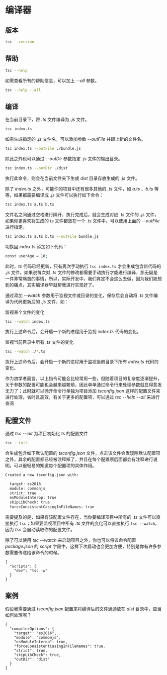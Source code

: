# 编译器

## 版本

```bash
tsc --version
```

<!-- ![alt text](../../assets/typescript/ts-version.png) -->

## 帮助

```bash
tsc --help
```

<!-- ![alt text](../../assets/typescript/ts-help.png) -->

如需查看所有的帮助信息，可以加上 _--all_ 参数。

```bash
tsc --help --all
```

## 编译

在当前目录下，将 _.ts_ 文件编译为 _.js_ 文件。

```bash
tsc index.ts
```

如需生成指定的 _.js_ 文件名，可以添加参数 _--outFile_ 并跟上新的文件名。

```bash
tsc index.ts --outFile ./bundle.js
```

除此之外也可以通过 _--outDir_ 参数指定 _.js_ 文件的输出目录。

```bash
tsc index.ts --outDir ./dist
```

执行此命令，则会在当前文件夹下生成 _dist_ 目录存放生成的 _.js_ 文件。

除了 _index.ts_ 之外，可能你的项目中还有很多其他的 _.ts_ 文件，如 _a.ts_ 、_b.ts_ 等等，如果都需要编译成 _.js_ 文件可以执行如下命令：

```bash
tsc index.ts a.ts b.ts
```

文件名之间通过空格进行隔开，执行完成后，就会生成对应 _.ts_ 文件的 _.js_ 文件，如果你更喜欢将生成的 _ts_ 文件都放在一个 _.ts_ 文件中，可以使用上面的 _--outFile_ 进行指定。

```bash
tsc index.ts a.ts b.ts --outFile bundle.js
```

切换回 _index.ts_ 添加如下代码：

```bash
const userAge = 18;
```

此时，_ts_ 代码已经更新，只有再次手动执行 `tsc index.ts` 才会生成包含新代码的 _.js_ 文件，如果说每次对 _.ts_ 文件的修改都需要手动执行才能进行编译，那无疑是一件非常痛苦的事情，所以，实际开发中，我们肯定不会这么去做，因为我们能想到的痛点，其实编译器早就帮我进行实现好了。

通过添加 _--watch_ 参数用于监视文件或目录的变化，保存后会自动将 _.ts_ 文件编译为代码更新后的 _.js_ 文件，如：

监视某个文件的变化

```bash
tsc --watch index.ts
```

执行上述命令后，会开启一个新的进程用于监视 _index.ts_ 代码的变化。

<!-- ![alt text](../../assets/typescript/ts-w-file.png) -->

监视当前目录中所有 _.ts_ 文件的变化

```bash
tsc --watch ./*.ts
```

执行上述命令后，会开启一个新的进程用于监视当前目录下所有 _index.ts_ 代码的变化。

作为初学者而言，以上指令可能会比较常用一些，但随着项目的复杂度逐渐提升，关于参数的配置可能也会越来越繁琐，因此单单通过命令行来处理参数就显得愈发无力了；此时就可以抛开命令行单独为项目添加 _tsconfig.json_ 这样的配置文件来进行处理，省时且高效，有关于更多的配置项，可以通过 _tsc --help --all_ 来进行查阅

## 配置文件

通过 _tsc --init_ 为项目初始化 _ts_ 的配置文件

```bash
tsc --init
```

会生成包含如下默认配置的 _tsconfig.json_ 文件，点击该文件会发现除默认配置项之外，其余的配置都已经被注释掉了，并且在每个配置项后面都会有注释进行说明，可以很轻易的知道每个配置项的具体作用。

<!-- ![alt text](../../assets/typescript/ts-config.png) -->

```bash
Created a new tsconfig.json with:

  target: es2016
  module: commonjs
  strict: true
  esModuleInterop: true
  skipLibCheck: true
  forceConsistentCasingInFileNames: true
```

需要提及的是，如果有该配置文件存在，当你要编译项目中所有的 _.ts_ 文件可以直接执行 `tsc`；如果要监视项目中所有 _.ts_ 文件的变化可以直接执行 `tsc --watch`，因为 _tsc_ 会自动读取你的配置文件。

除了可以使用 _tsc --watch_ 来启动项目之外，你也可以将该命令配置 _package.json_ 的 _script_ 字段中，这样下次启动也会更加方便，特别是你有许多参数需要传递给该命令的时候。

```json{3}
{
  "scripts": {
    "dev": "tsc -w"
  }
}
```

## 案例

假设我需要通过 _tsconfig.json_ 配置来将编译后的文件通通放在 _dist_ 目录中，应当如何处理呢？

```json{9}
{
  "compilerOptions": {
    "target": "es2016",
    "module": "commonjs",
    "esModuleInterop": true,
    "forceConsistentCasingInFileNames": true,
    "strict": true,
    "skipLibCheck": true,
    "outDir": "dist"
  }
}
```
